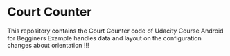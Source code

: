 # Court Counter
This repository contains the Court Counter code of Udacity Course Android for Begginers
Example handles data and layout on the configuration changes about orientation !!!
